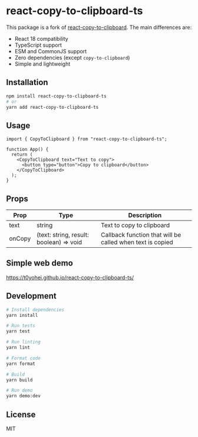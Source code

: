 # react-copy-to-clipboard-ts

This package is a fork of [react-copy-to-clipboard](https://github.com/nkbt/react-copy-to-clipboard). The main differences are:

- React 18 compatibility
- TypeScript support
- ESM and CommonJS support
- Zero dependencies (except `copy-to-clipboard`)
- Simple and lightweight

## Installation

```bash
npm install react-copy-to-clipboard-ts
# or
yarn add react-copy-to-clipboard-ts
```

## Usage

```tsx
import { CopyToClipboard } from "react-copy-to-clipboard-ts";

function App() {
  return (
    <CopyToClipboard text="Text to copy">
      <button type="button">Copy to clipboard</button>
    </CopyToClipboard>
  );
}
```

## Props

| Prop   | Type                                    | Description                                               |
| ------ | --------------------------------------- | --------------------------------------------------------- |
| text   | string                                  | Text to copy to clipboard                                 |
| onCopy | (text: string, result: boolean) => void | Callback function that will be called when text is copied |

## Simple web demo

https://t0yohei.github.io/react-copy-to-clipboard-ts/

## Development

```bash
# Install dependencies
yarn install

# Run tests
yarn test

# Run linting
yarn lint

# Format code
yarn format

# Build
yarn build

# Run demo
yarn demo:dev
```

## License

MIT
